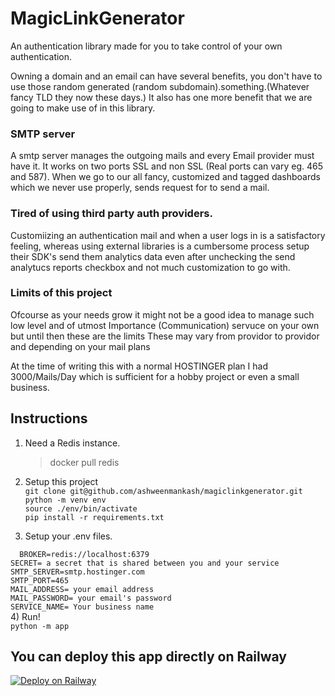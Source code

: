 # MagicLinkGenerator
An authentication library made for you to take control of your own authentication.

Owning a domain and an email can have several benefits, you don't have to use those random generated (random subdomain).something.(Whatever fancy TLD they now these days.)
It also has one more benefit that we are going to make use of in this library.


### SMTP server

A smtp server manages the outgoing mails and every Email provider must have it. It works on two ports SSL and non SSL  (Real ports can vary eg. 465 and 587).
When we go to our all fancy, customized and tagged dashboards which we never use properly, sends request for to send a mail.

### Tired of using third party auth providers.

Customiizing an authentication mail and when a user logs in is a satisfactory feeling, whereas using external libraries is a cumbersome process setup their SDK's send them analytics data even
after unchecking the send analytucs reports checkbox and not much customization to go with.


### Limits of this project
Ofcourse as your needs grow it might not be a good idea to manage such low level and of utmost Importance (Communication) servuce on your own but until then these are the limits
These may vary from providor to providor and depending on your mail plans

At the time of writing this with a normal HOSTINGER plan I had 3000/Mails/Day which is sufficient for a hobby project or even a small business.


## Instructions

1) Need a Redis instance.
   > docker pull redis

2) Setup this project <br />
`git clone git@github.com/ashweenmankash/magiclinkgenerator.git` <br />
` python -m venv env ` <br />
` source ./env/bin/activate ` <br />
` pip install -r requirements.txt ` <br />

3) Setup your .env files. <br />

`  BROKER=redis://localhost:6379`   <br />
  `SECRET= a secret that is shared between you and your service` <br />
  `SMTP_SERVER=smtp.hostinger.com `<br />
  `SMTP_PORT=465 `<br />
  `MAIL_ADDRESS= your email address` <br />
  `MAIL_PASSWORD= your email's password `<br />
  `SERVICE_NAME= Your business name`  <br />
4) Run!<br />
` python -m app `  <br />

## You can deploy this app directly on Railway
[![Deploy on Railway](https://railway.app/button.svg)](https://railway.app/template/Coitf7?referralCode=7TbvLJ)
